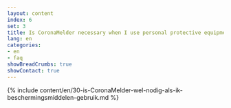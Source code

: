 ```yaml
---
layout: content
index: 6
set: 3
title: Is CoronaMelder necessary when I use personal protective equipment?
lang: en 
categories:
- en
- faq
showBreadCrumbs: true
showContact: true
---
```

{% include content/en/30-is-CoronaMelder-wel-nodig-als-ik-beschermingsmiddelen-gebruik.md %}

